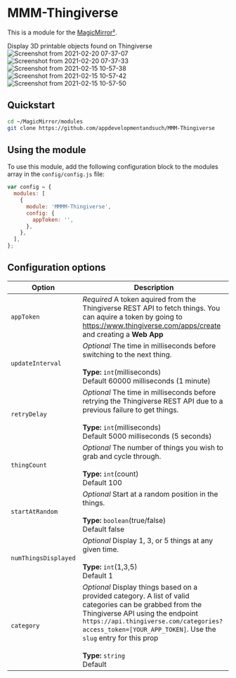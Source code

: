 # MMM-Thingiverse

This is a module for the [MagicMirror²](https://github.com/MichMich/MagicMirror/).

Display 3D printable objects found on Thingiverse
![Screenshot from 2021-02-20 07-37-07](https://user-images.githubusercontent.com/22528729/108597418-89b64800-734e-11eb-90c5-a78c7f01bd71.png)
![Screenshot from 2021-02-20 07-37-33](https://user-images.githubusercontent.com/22528729/108597419-8a4ede80-734e-11eb-8643-2063ada05341.png)
![Screenshot from 2021-02-15 10-57-38](https://user-images.githubusercontent.com/22528729/107974767-b0563680-6f7c-11eb-869e-d408d0c5bb1a.png)
![Screenshot from 2021-02-15 10-57-42](https://user-images.githubusercontent.com/22528729/107974769-b0eecd00-6f7c-11eb-8db4-bffa95b20b5a.png)
![Screenshot from 2021-02-15 10-57-50](https://user-images.githubusercontent.com/22528729/107974770-b0eecd00-6f7c-11eb-85ee-861773b4b4e2.png)

## Quickstart

```bash
cd ~/MagicMirror/modules
git clone https://github.com/appdevelopmentandsuch/MMM-Thingiverse
```

## Using the module

To use this module, add the following configuration block to the modules array in the `config/config.js` file:

```js
var config = {
  modules: [
    {
      module: 'MMMM-Thingiverse',
      config: {
        appToken: '',
      },
    },
  ],
};
```

## Configuration options

| Option               | Description                                                                                                                                                                                                                                                                                     |
| -------------------- | ----------------------------------------------------------------------------------------------------------------------------------------------------------------------------------------------------------------------------------------------------------------------------------------------- |
| `appToken`           | _Required_ A token aquired from the Thingiverse REST API to fetch things. You can aquire a token by going to https://www.thingiverse.com/apps/create and creating a **Web App**                                                                                                                 |
| `updateInterval`     | _Optional_ The time in milliseconds before switching to the next thing. <br><br>**Type:** `int`(milliseconds) <br>Default 60000 milliseconds (1 minute)                                                                                                                                         |
| `retryDelay`         | _Optional_ The time in milliseconds before retrying the Thingiverse REST API due to a previous failure to get things. <br><br>**Type:** `int`(milliseconds) <br>Default 5000 milliseconds (5 seconds)                                                                                           |
| `thingCount`         | _Optional_ The number of things you wish to grab and cycle through. <br><br>**Type:** `int`(count) <br>Default 100                                                                                                                                                                              |
| `startAtRandom`      | _Optional_ Start at a random position in the things. <br><br>**Type:** `boolean`(true/false) <br>Default false                                                                                                                                                                                  |
| `numThingsDisplayed` | _Optional_ Display 1, 3, or 5 things at any given time. <br><br>**Type:** `int`(1,3,5) <br>Default 1                                                                                                                                                                                            |
| `category`           | _Optional_ Display things based on a provided category. A list of valid categories can be grabbed from the Thingiverse API using the endpoint `https://api.thingiverse.com/categories?access_token=[YOUR_APP_TOKEN]`. Use the `slug` entry for this prop <br><br>**Type:** `string` <br>Default |
